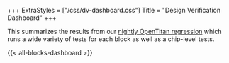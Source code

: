 +++
  ExtraStyles = ["/css/dv-dashboard.css"]
  Title = "Design Verification Dashboard"
+++

This summarizes the results from our [nightly OpenTitan regression](https://reports.opentitan.org/integrated/hw/top_earlgrey/dv/summary/latest/report.html) which runs a wide variety of tests for each block as well as a chip-level tests.

{{< all-blocks-dashboard >}}
